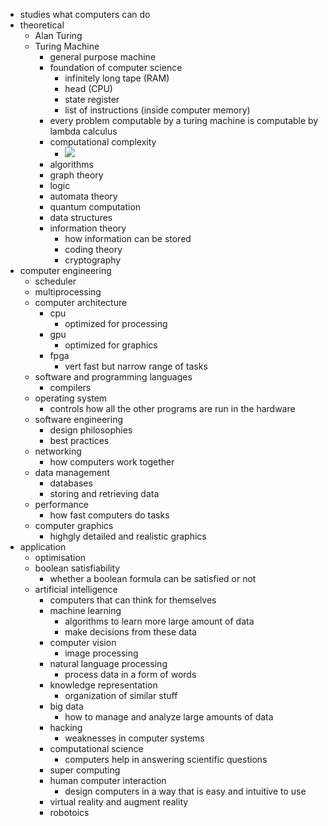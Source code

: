 - studies what computers can do
- theoretical
	- Alan Turing
	- Turing Machine
		- general purpose machine
		- foundation of computer science
			- infinitely long tape (RAM)
			- head (CPU)
			- state register 
			- list of instructions (inside computer memory)
		- every problem computable by a turing machine is computable by lambda calculus
		- computational complexity
			- ![](Attachments/Pasted%20image%20377.png)
		- algorithms
		- graph theory
		- logic
		- automata theory
		- quantum computation
		- data structures
		- information theory
			- how information can be stored
			- coding theory
			- cryptography
- computer engineering
	- scheduler
	- multiprocessing
	- computer architecture
		- cpu
			- optimized for processing
		- gpu
			- optimized for graphics
		- fpga
			- vert fast but narrow range of tasks
	- software and programming languages
		- compilers
	- operating system
		- controls how all the other programs are run in the hardware
	- software engineering
		- design philosophies
		- best practices
	- networking
		- how computers work together
	- data management
		- databases
		- storing and retrieving data
	- performance
		- how fast computers do tasks
	- computer graphics
		-  highgly detailed and realistic graphics
- application
	- optimisation
	- boolean satisfiability
		- whether a boolean formula can be satisfied or not
	- artificial intelligence
		- computers that can think for themselves
		- machine learning
			- algorithms to learn more large amount of data
			- make decisions from these data
		- computer vision
			- image processing
		- natural language processing
			- process data in a form of words
		- knowledge representation
			- organization of similar stuff
		- big data
			- how to manage and analyze large amounts of data
		- hacking
			- weaknesses in computer systems
		- computational science
			- computers help in answering scientific questions
		- super computing
		- human computer interaction	
			- design computers in a way that is easy and intuitive to use
		- virtual reality and augment reality
		- robotoics